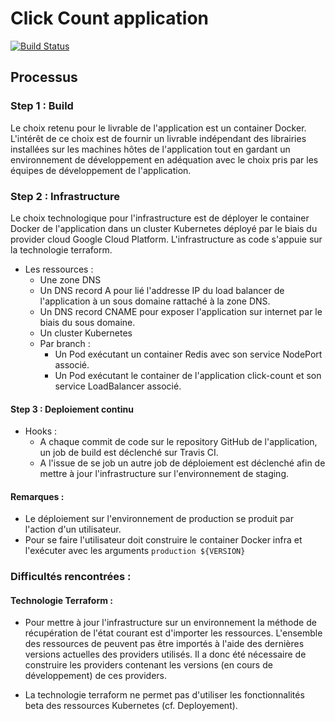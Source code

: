 # Click Count application

[![Build Status](https://travis-ci.org/ThomRick/click-count.svg)](https://travis-ci.org/ThomRick/click-count)

## Processus

### Step 1 : Build

Le choix retenu pour le livrable de l'application est un container Docker.
L'intérêt de ce choix est de fournir un livrable indépendant des librairies installées sur les machines hôtes de l'application tout en gardant un environnement de développement en adéquation avec le choix pris par les équipes de développement de l'application.

### Step 2 : Infrastructure

Le choix technologique pour l'infrastructure est de déployer le container Docker de l'application dans un cluster Kubernetes déployé par le biais du provider cloud Google Cloud Platform.
L'infrastructure as code s'appuie sur la technologie terraform.

* Les ressources :
    * Une zone DNS
    * Un DNS record A pour lié l'addresse IP du load balancer de l'application à un sous domaine rattaché à la zone DNS.
    * Un DNS record CNAME pour exposer l'application sur internet par le biais du sous domaine.
    * Un cluster Kubernetes
    * Par branch :
        * Un Pod exécutant un container Redis avec son service NodePort associé.
        * Un Pod exécutant le container de l'application click-count et son service LoadBalancer associé.
         
#### Step 3 : Deploiement continu

* Hooks :
    * A chaque commit de code sur le repository GitHub de l'application, un job de build est déclenché sur Travis CI.
    * A l'issue de se job un autre job de déploiement est déclenché afin de mettre à jour l'infrastructure sur l'environnement de staging.

#### Remarques :

* Le déploiement sur l'environnement de production se produit par l'action d'un utilisateur.
* Pour se faire l'utilisateur doit construire le container Docker infra et l'exécuter avec les arguments ``` production ${VERSION} ```

### Difficultés rencontrées :

#### Technologie Terraform :

* Pour mettre à jour l'infrastructure sur un environnement la méthode de récupération de l'état courant est d'importer les ressources.
L'ensemble des ressources de peuvent pas être importés à l'aide des dernières versions actuelles des providers utilisés.
Il a donc été nécessaire de construire les providers contenant les versions (en cours de développement) de ces providers.

* La technologie terraform ne permet pas d'utiliser les fonctionnalités beta des ressources Kubernetes (cf. Deployement). 